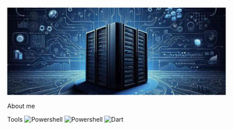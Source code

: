 ![!Header](https://github.com/KR-Sew/KR-Sew/blob/main/assets/header.jpg)

About me

Tools
![Powershell](https://img.shields.io/badge/-bash-black?logo=)
![Powershell](https://img.shields.io/badge/powershell-090909?style=for-the-badge&logo=powershell&logoColor=097CDB)
![Dart](https://img.shields.io/badge/--090909?style=for-the-badge&logo=postgre&logoColor=097CDB)